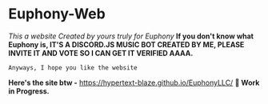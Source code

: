 # Euphony-Web

*This a website Created by yours truly for Euphony*
**If you don't know what Euphony is, IT'S A DISCORD.JS MUSIC BOT CREATED BY ME, PLEASE INVITE IT AND VOTE SO I CAN GET IT VERIFIED AAAA.**

``Anyways, I hope you like the website``


**Here's the site btw -** https://hypertext-blaze.github.io/EuphonyLLC/
**🔴 Work in Progress.**
